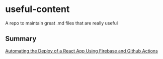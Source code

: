 # useful-content
A repo to maintain great .md files that are really useful

## Summary

[Automating the Deploy of a React App Using Firebase and Github Actions](./deploying-a-react-app-using-firebase/deploying-a-react-app-using-firebase.md)
